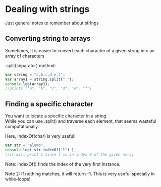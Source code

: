# Dealing with strings

Just general notes to remember about strings

## Converting string to arrays

Sometimes, it is easier to convert each character of a given string into an array of characters

.split(separator) method:

```js
var string = "a,b,c,d,e,f";
var array1 = string.split(",");
console.log(array1);  
//prints ["a", "b", "c", "d", "e", "f"]
```

## Finding a specific character

You want to locate a specific character in a string.  
While you can use .split() and traverse each element, that seems wasteful computationally.

Here, indexOf(char) is very useful!

```js
var str = "alamo";
console.log( str.indexOf("l") );
//it will print 1 since l is in index 0 of the given array
```

Note:  indexOf() finds the index of the very first instance.  

Note 2:  If nothing matches, it will return -1.  This is very useful specially in while-loops! 







